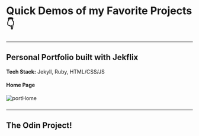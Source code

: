 # Quick Demos of my Favorite Projects 👇  
---
## Personal Portfolio built with Jekflix

**Tech Stack:** Jekyll, Ruby, HTML/CSS/JS


#### **Home Page**
![portHome](https://github.com/user-attachments/assets/88ea50c5-4c50-40a1-bb07-e0c1b185c832)

### 
---

## **The Odin Project!**
